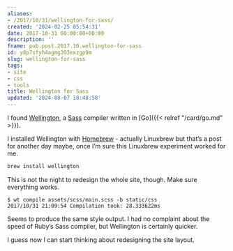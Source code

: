 ```yaml
---
aliases:
- /2017/10/31/wellington-for-sass/
created: '2024-02-25 05:54:31'
date: 2017-10-31 00:00:00+00:00
description: ''
fname: pub.post.2017.10.wellington-for-sass
id: y8p7sfyh4agmg303exzgp9m
slug: wellington-for-sass
tags:
- site
- css
- tools
title: Wellington for Sass
updated: '2024-08-07 18:48:58'
---
```


I found [Wellington](https://getwt.io/), a [Sass](http://sass-lang.com/) compiler written in [Go]({{< relref "/card/go.md" >}}).

I installed Wellington with [Homebrew](https://brew.sh/) - actually Linuxbrew but that’s a post for another day maybe, once I’m sure this Linuxbrew experiment worked for me.

```bash
brew install wellington
```

This is not the night to redesign the whole site, though. Make sure everything works.

```console
$ wt compile assets/scss/main.scss -b static/css
2017/10/31 21:09:54 Compilation took: 28.333622ms
```

Seems to produce the same style output. I had no complaint about the speed of Ruby’s Sass compiler, but Wellington is certainly quicker.

I guess now I can start thinking about redesigning the site layout.